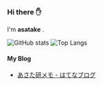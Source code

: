 ### Hi there ✋

I'm **asatake** .

![GitHub stats](https://github-readme-stats.vercel.app/api?username=asatake&show_icons=true&theme=dracula)
![Top Langs](https://github-readme-stats.vercel.app/api/top-langs/?username=asatake&layout=compact&show_icons=true&langs_count=6&theme=dracula)

#### My Blog
- [あさた研メモ - はてなブログ](https://asataken.hatenablog.com/)

